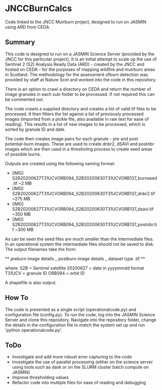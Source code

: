 # JNCCBurnCalcs
Code linked to the JNCC Muirburn project, designed to run on JASMIN using ARD from CEDA.

## Summary
This code is designed to run on a JASMIN Science Server (provided by the JNCC for this particular project). It is an initial attempt to scale up the use of Sentinel 2 (S2) Analysis Ready Data (ARD) - created by the JNCC and hosted on CEDA - for the purposes of mapping wildfire and muirburn areas in Scotland. The methodology for the assessment ofburn detection was provided by staff at Nature Scot and worked into the code in this repository.

There is an option to crawl a directory on CEDA and return the number of image granules in each sub-folder to be processed. If not required this can be commented out.

The code crawls a supplied directory and creates a list of valid tif files to be processed. It then filters the list against a list of previously processed images (imported from a pickle file, also available in raw text for ease of reading). This results in a list of new images to be processed, which is sorted by granule ID and date.

The code then creates image pairs for each granule - pre and post potential-burn images. These are used to create dnbr2, dSAVI and postnbr images which are then used in a thresholing process to create seed areas of possible burns.

Outputs are created using the following naming format:

* [IMG]	S2B20200627T31UCVORB094_S2B20200630T31UCVORB137_burnseed.tif	~2 MB	 
* [IMG]	S2B20200627T31UCVORB094_S2B20200630T31UCVORB137_dnbr2.tif	 	~275 MB	 
* [IMG]	S2B20200627T31UCVORB094_S2B20200630T31UCVORB137_dsavi.tif		~350 MB	 
* [IMG]	S2B20200627T31UCVORB094_S2B20200630T31UCVORB137_postnbr.tif	    ~300 MB

As can be seen the seed files are much smaller than the intermediate files. In an operational system the intermediate files should not be saved to disk. The output filenames take the form: 

** preburn image details _ postburn image details _ dataset type .tif **

where:
S2B = Sentinel satellite
20200627 = date in yyyymmdd format
T31UCV = granule ID
ORB094 = orbit ID

A shapefile is also output.


## How To
The code is presented as a single script (operationalcode.py) and configuration file (config.py). To run the code, log into the JASMIN Science Server and clone this repository. Navigate into the repository folder, change the details in the configuration file to match the system set up and run 'python operationalcode.py'.


## ToDo
* Investigate and add more robust error capturing to the code
* Investigate the use of parallel processing (either on the science server using tools such as dask or on the SLURM cluster batch compute on JASMIN)
* Improve thresholding values
* Refactor code into multiple files for ease of reading and debugging

